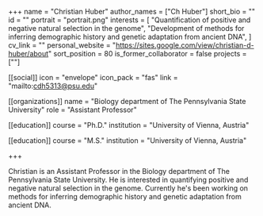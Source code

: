 +++
name = "Christian Huber"
author_names = ["Ch Huber"]
short_bio = ""
id = ""
portrait = "portrait.png"
interests = [
  "Quantification of positive and negative natural selection in the genome",
  "Development of methods for inferring demographic history and genetic adaptation from ancient DNA",
]
cv_link = ""
personal_website = "https://sites.google.com/view/christian-d-huber/about"
sort_position = 80
is_former_collaborator = false
projects = [""]

[[social]]
    icon = "envelope"
    icon_pack = "fas"
    link = "mailto:cdh5313@psu.edu"

[[organizations]]
    name = "Biology department of The Pennsylvania State University"
    role = "Assistant Professor"

[[education]]
  course = "Ph.D."
  institution = "University of Vienna, Austria"

[[education]]
  course = "M.S."
  institution = "University of Vienna, Austria"

+++

Christian is an Assistant Professor in the Biology department of The Pennsylvania State University. He is interested in quantifying positive and negative natural selection in the genome. Currently he's been working on methods for inferring demographic history and genetic adaptation from ancient DNA.
